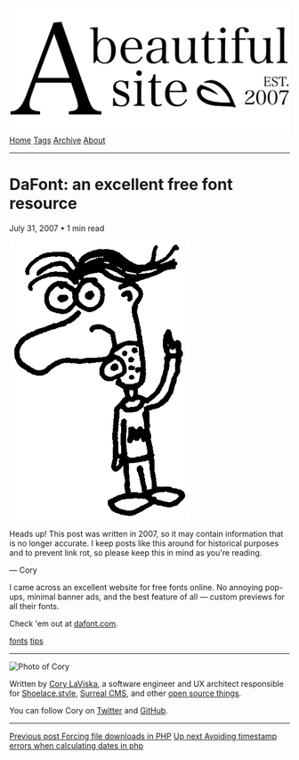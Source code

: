 <a href="../../index.html" class="header-link"><img src="../../images/logos/wordmark.svg" alt="A Beautiful Site" class="wordmark" /></a> <a href="../../index.html" class="nav-item">Home</a> <a href="../../tags/index.html" class="nav-item">Tags</a> <a href="../index.html" class="nav-item">Archive</a> <a href="../../about/index.html" class="nav-item">About</a>

---

# DaFont: an excellent free font resource

July 31, 2007 • 1 min read

![A drawing of a cartoon man pointing upwards](../../images/artwork/pointer.gif)

Heads up! This post was written in 2007, so it may contain information that is no longer accurate. I keep posts like this around for historical purposes and to prevent link rot, so please keep this in mind as you're reading.

— Cory

I came across an excellent website for free fonts online. No annoying pop-ups, minimal banner ads, and the best feature of all — custom previews for all their fonts.

Check 'em out at [dafont.com](http://dafont.com/).

<a href="../../tags/fonts/index.html" class="post-tag">fonts</a> <a href="../../tags/tips/index.html" class="post-tag">tips</a>

---

<img src="http://0.gravatar.com/avatar/bf1b3b95fd5b096a3592247c29667b33?s=512" alt="Photo of Cory" class="avatar avatar-small" />

Written by [Cory LaViska](../../index-4.html), a software engineer and UX architect responsible for [Shoelace.style](https://shoelace.style/), [Surreal CMS](https://www.surrealcms.com/), and other [open source things](https://github.com/claviska).

You can follow Cory on [Twitter](https://twitter.com/claviska) and [GitHub](https://github.com/claviska).

---

<a href="../forcing-file-downloads-in-php/index.html" class="post-nav-previous"><span class="small">Previous post</span> Forcing file downloads in PHP</a> <a href="../avoiding-timestamp-errors-when-calculating-dates-in-php/index.html" class="post-nav-next"><span class="small">Up next</span> Avoiding timestamp errors when calculating dates in php</a>

